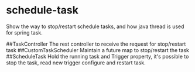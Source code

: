 # schedule-task
Show the way to stop/restart schedule tasks, and how java thread is used for spring task.

##TaskController
The rest controller to receive the request for stop/restart task
##CustomTaskScheduler
Maintain a future map to stop/restart the task
##ScheduleTask
Hold the running task and Trigger property, it's possible to stop the task, read new trigger configure and restart task.

